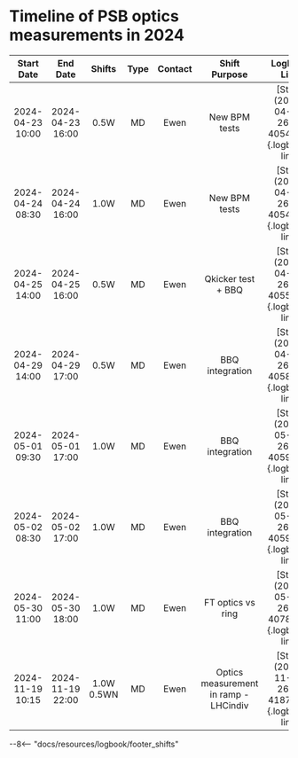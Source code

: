 

# Timeline of PSB optics measurements in 2024

<!-- 
    Logbook Links: [LINK_NAME](date, logbook_id, event_id){.logbook-link}    
    Shifts:  W - Weekdays (Day) WN - Weekdays (Night) H - Holidays or weekend (Day) HN - Holidays or weekend (Night) 
    Tooltips: *[SHIFT PURPOSE TEXT]: Text inside the tooltip        
-->

<!-- | 2024-04-18 08:30 | 2024-04-18 13:30 |  0.5W  |   MD    |  Ewen   |     RDT meas with ACD + tests of new RF users             | [Start](2024-04-18, 2621, 3752065){.logbook-link} | -->

|    Start Date    |     End Date     | Shifts       |  Type   | Contact |                   Shift Purpose                           |                   Logbook Link                    |
|:----------------:|:----------------:|:------------:|:-------:|:-------:|:---------------------------------------------------------:|:-------------------------------------------------:|
| 2024-04-23 10:00 | 2024-04-23 16:00 |  0.5W        |   MD    |  Ewen   |  New BPM tests                                            | [Start](2024-04-25, 2621, 4054161){.logbook-link} |
| 2024-04-24 08:30 | 2024-04-24 16:00 |  1.0W        |   MD    |  Ewen   |  New BPM tests                                            | [Start](2024-04-25, 2621, 4054991){.logbook-link} |
| 2024-04-25 14:00 | 2024-04-25 16:00 |  0.5W        |   MD    |  Ewen   |  Qkicker test + BBQ                                       | [Start](2024-04-25, 2621, 4055865){.logbook-link} |
| 2024-04-29 14:00 | 2024-04-29 17:00 |  0.5W        |   MD    |  Ewen   |  BBQ integration                                          | [Start](2024-04-29, 2621, 4058293){.logbook-link} |
| 2024-05-01 09:30 | 2024-05-01 17:00 |  1.0W        |   MD    |  Ewen   |  BBQ integration                                          | [Start](2024-05-30, 2621, 4059264){.logbook-link} |
| 2024-05-02 08:30 | 2024-05-02 17:00 |  1.0W        |   MD    |  Ewen   |  BBQ integration                                          | [Start](2024-05-30, 2621, 4059990){.logbook-link} |
| 2024-05-30 11:00 | 2024-05-30 18:00 |  1.0W        |   MD    |  Ewen   |  FT optics vs ring                                        | [Start](2024-05-30, 2621, 4078549){.logbook-link} |
| 2024-11-19 10:15 | 2024-11-19 22:00 |  1.0W 0.5WN  |   MD    |  Ewen   |  Optics measurement in ramp - LHCindiv                    | [Start](2024-11-19, 2621, 4187010){.logbook-link} |


<!-- Tooltips -->

--8<-- "docs/resources/logbook/footer_shifts"
